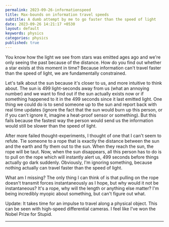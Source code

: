 ```yaml
---
permalink: 2023-09-26-informationspeed
title: Max-bounds on information travel speeds 
subtitle: A dumb attempt by me to go faster than the speed of light 
date: 2023-09-26 14:21:17 +0530
layout: default
keywords: physics
categories: physics
published: true
---
```


You know how the light we see from stars was emitted ages ago and we're only seeing the past because of the distance. How do you find out whether a star exists at this moment in time? Because information can't travel faster than the speed of light, we are fundamentally constrained.

Let's talk about the sun because it's closer to us, and more intuitive to think about. The sun is 499 light-seconds away from us (what an annoying number) and we want to find out if the sun actually exists now or if something happened to it in the 499 seconds since it last emitted light. One thing we could do is to send someone up to the sun and report back with real time updates (ignore the fact that the sun would burn up this person, or if you can't ignore it, imagine a heat-proof sensor or something). But this fails because the fastest way the person would send us the information would still be slower than the speed of light.

After more failed thought-experiments, I thought of one that I can't seem to refute. Tie someone to a rope that is exactly the distance between the sun and the earth and fly them out to the sun. When they reach the sun, the rope will be taut. Now, when the sun disappears, all this person has to do is to pull on the rope which will instantly alert us, 499 seconds before things actually go dark suddenly. Obviously, I'm ignoring something, because nothing actually can travel faster than the speed of light.

What am I missing? The only thing I can think of is that pulling on the rope doesn't transmit forces instantaneously as I hope, but why would it not be instantaneous? It's a rope, why will the length or anything else matter? I'm being incredibly myopic about something, but can't figure out what.

Update: It takes time for an impulse to travel along a physical object. This can be seen with high-speed differential cameras. I feel like I've won the Nobel Prize for Stupid.

---
